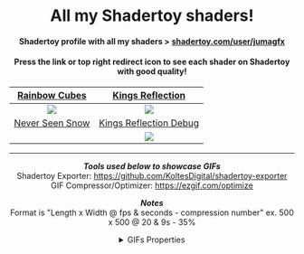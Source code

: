 <div align="center">
  
# All my Shadertoy shaders!
#### Shadertoy profile with all my shaders > [shadertoy.com/user/jumagfx](https://www.shadertoy.com/user/jumagfx)
#### Press the link or top right redirect icon to see each shader on Shadertoy with good quality!

[Rainbow Cubes](https://www.shadertoy.com/view/lcsGDB) | [Kings Reflection](https://www.shadertoy.com/view/lflGD2)
:-------------------------:|:-------------------------:
<a href="https://www.shadertoy.com/view/lcsGDB"> <img src="Rainbow_Cubes/Rainbow_Cubes.gif"/> </a>   |  <a href="https://www.shadertoy.com/view/lflGD2"> <img src="Kings_Reflection/Kings_Reflection.gif"/> </a>
[Never Seen Snow](https://www.shadertoy.com/view/MXBXDG) | [Kings Reflection Debug](https://www.shadertoy.com/view/lflGD2)
<a href="https://www.shadertoy.com/view/lflGD2"> <img src=""/> </a> | <a href="https://www.shadertoy.com/view/lflGD2"> <img src="Kings_Reflection/Kings_Reflection_Debug.gif"/> </a>

---

***Tools used below to showcase GIFs***   
Shadertoy Exporter: https://github.com/KoltesDigital/shadertoy-exporter   
GIF Compressor/Optimizer: https://ezgif.com/optimize  

***Notes***  
Format is "Length x Width @ fps & seconds - compression number"
ex. 500 x 500 @ 20 & 9s - 35% 

<details>
  <summary>GIFs Properties</summary>
Rainbow Cubes: 400 x 400 @ 20fps & 9s - 35%  
  
Kings Reflection: 400 x 400 @ 25fps & 5s -35%

Never Seen Snow: 500 x 500 @ 28fps & 5s - no compression
</details>

</div>


